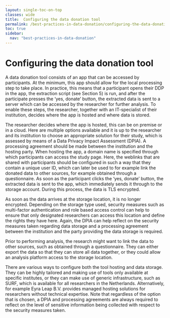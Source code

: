 ```yaml
---
layout: single-toc-on-top
classes: wide
title:  Configuring the data donation tool
permalink: /best-practices-in-data-donation/configuring-the-data-donation-tool
toc: true
sidebar:
  nav: "best-practices-in-data-donation"
---
```


# Configuring the data donation tool

A data donation tool consists of an app that can be accessed by participants. At the minimum, this app should allow for the local processing step to take place. In practice, this means that a participant opens their DDP in the app, the extraction script (see Section 5) is run, and after the participate presses the ‘yes, donate’ button, the extracted data is sent to a server which can be accessed by the researcher for further analysis. To enable these steps, the researcher, together with an IT-specialist of their institution, decides where the app is hosted and where data is stored.

The researcher decides where the app is hosted, this can be on premise or in a cloud. Here are multiple options available and it is up to the researcher and its institution to choose an appropriate solution for their study, which is assessed by means of a Data Privacy Impact Assessment (DPIA). A processing agreement should be made between the institution and the hosting party. When hosting the app, a domain name is specified through which participants can access the study page. Here, the weblinks that are shared with participants should be configured in such a way that they contain a unique user ID, which can later be used to for example link the donated data to other sources, for example obtained through a questionnaire. As soon as the participant clicks the ‘yes, donate’ button, the extracted data is sent to the app, which immediately sends it through to the storage account. During this process, the data is TLS encrypted. 

As soon as the data arrives at the storage location, it is no longer encrypted. Depending on the storage type used, security measures such as multi-factor authentication and role based access control can help to ensure that only designated researchers can access this location and define the rights they have here. Again, the DPIA can help reflect on the security measures taken regarding data storage and a processing agreement between the institution and the party providing the data storage is required.

Prior to performing analysis, the research might want to link the data to other sources, such as obtained through a questionnaire. They can either export the data so that they can store all data together, or they could allow an analysis platform access to the storage location.

There are various ways to configure both the tool hosting and data storage. They can be highly tailored and making use of tools only available at specific institutes, or they can make use of generic infrastructure, such as SURF, which is available for all researchers in the Netherlands. Alternatively, for example Eyra Leap B.V. provides managed hosting solutions for researchers without technical expertise. Note that regardless of the option that is chosen, a DPIA and processing agreements are always required to reflect on the level of sensitive information being collected with respect to the security measures taken.
